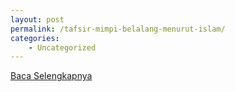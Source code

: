 ```yaml
---
layout: post
permalink: /tafsir-mimpi-belalang-menurut-islam/
categories:
    - Uncategorized
---
```


[Baca Selengkapnya](/07)